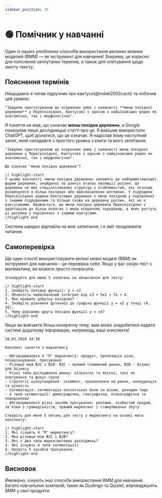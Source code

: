```yaml
---
sidebar_position: 30
---
```


# 🟢 Помічник у навчанні

Один із наших улюблених способів використання великих мовних моделей (ВММ) — як інструмент для навчання! Зокрема, це корисно для пояснення заплутаних термінів, а також для опитування щодо змісту тексту.

## Пояснення термінів

Нещодавно я читав підручник про кактуси(@nobel2002cacti) та побачив цей уривок:

```text
"Завдяки пристосуванню до ксеричних умов і наявності **менш похідної деревини** у Перескіоїдних, Кактусові є однією з найцікавіших родин як анатомічно, так і морфологічно". 
```

Я поняття не мав, що означає **менш похідна деревина**, а Google показував лише дослідницькі статті про це. Я вирішив використати ChatGPT, щоб дізнатися, що це означає. Я надіслав йому наступний запит, який складався з простого уривка з книги та мого запитання.

```text
"Завдяки пристосуванню до ксеричних умов і наявності менш похідної деревини у Перескіоїдних, Кактусові є однією з найцікавіших родин як анатомічно, так і морфологічно". 

Що означає "менш похідна деревина"?

// highlight-start
У цьому контексті «менш похідна деревина» належить до найпримітивнішої форми деревини, знайденої на ранніх етапах еволюції рослин. Ця деревина не має спеціалізованих структур і особливостей, які пізніше розвинулися в більш похідних або вдосконалених рослинах. У підродини Перескіоїдних родини Кактусових деревина є менш похідною у порівнянні з іншими підродинами та більше схожа на деревину рослин, які не є кактусовими. Вважається, що менш похідна деревина Перескіоїдних є адаптацією до більш вологих і менш ксеричних середовищ, в яких ростуть ці рослини у порівнянні з іншими кактусами.
//highlight-end
```

Система швидко відповіла на моє запитання, і я зміг продовжити читання.

## Самоперевірка

Ще один спосіб використовувати великі мовні моделі (ВВМ) як інструмент для навчання – це перевірка себе. Якщо у вас скоро тест з математики, ви можете просто попросити:

```text
Згенеруйте для мене 5 запитань на обчислення для тесту:

// highlight-start
1. Знайдіть похідну функції: y = x3
2. Обчисліть невизначений інтеграл від x3 + 5x2 + 7x + 4.
3. Яке правило добутку похідних?
4. Знайдіть рівняння дотичної до графіка функції y = x2 у точці (4, 16).
5. Чому дорівнює друга похідна функції y = x4?
//highlight-end
```

Якщо ви вивчаєте більш конкретну тему, вам може знадобитися надати системі додаткову інформацію, наприклад, ваші конспекти!

```text
20.03.2020 14:30

Конспект заняття з маркетингу

- Обговорювалися 4 "П" маркетингу: продукт, пропозиція ціни, позиціонування, просування
- Різниця між B2C і B2B: B2C – прямий споживчий ринок, B2B – бізнес для бізнесу
- Різні типи дослідження ринку: кількісні та якісні, такі як опитування та фокус-групи
- Стратегії ціноутворення: скіммінг, проникнення на ринок, конкуренція та цінність
- Сегментація: сегментація клієнтської бази за віком, доходом тощо
- 4 типи сегментації: демографічна, географічна, психографічна та поведінкова
- Обговорювалися різні засоби просування: реклама, особистий продаж, зв’язки з громадськістю, прямий маркетинг і стимулювання збуту

Створіть для мене 5 питань для тесту з маркетингу на основі мого конспекту:

// highlight-start
1. Які існують 4 "П" маркетингу?
2. Яка різниця між B2C і B2B?
3. Які є два типи маркетингових досліджень?
4. Які існують 4 типи сегментації?
5. Назвіть 5 засобів просування.
//highlight-end
```

## Висновок

Ймовірно, існують інші способи використання ВММ для навчання. Багато навчальних компаній, таких як Duolingo та Quizlet, впроваджують BMM у свої продукти.
